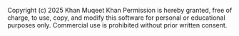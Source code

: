 Copyright (c) 2025 Khan Muqeet Khan
Permission is hereby granted, free of charge, to use, copy, and modify 
this software for personal or educational purposes only.
Commercial use is prohibited without prior written consent.
